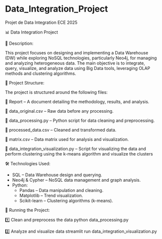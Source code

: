 # Data_Integration_Project
Projet de Data Integration ECE 2025

📊 Data Integration Project

📌 Description:

This project focuses on designing and implementing a Data Warehouse (DW) while exploring NoSQL technologies, particularly Neo4j, for managing and analyzing heterogeneous data. The main objective is to integrate, query, visualize, and analyze data using Big Data tools, leveraging OLAP methods and clustering algorithms.

📁 Project Structure:

The project is structured around the following files:

📄 Report – A document detailing the methodology, results, and analysis.

📂 data_original.csv – Raw data before any processing.

📜 data_processing.py – Python script for data cleaning and preprocessing.

📂 processed_data.csv – Cleaned and transformed data.

📂 matrix.csv – Data matrix used for analysis and visualization.

📜 data_integration_visualization.py – Script for visualizing the data and perform clustering using the k-means algorithm and visualize the clusters

🛠️ Technologies Used:

- SQL – Data Warehouse design and querying.
- Neo4j & Cypher – NoSQL data management and graph analysis.
- Python:
  - Pandas – Data manipulation and cleaning.
  - Matplotlib – Trend visualization.
  - Scikit-learn – Clustering algorithms (k-means).

🔧 Running the Project:

1️⃣ Clean and preprocess the data
python data_processing.py

2️⃣ Analyze and visualize data
streamlit run data_integration_visualization.py


